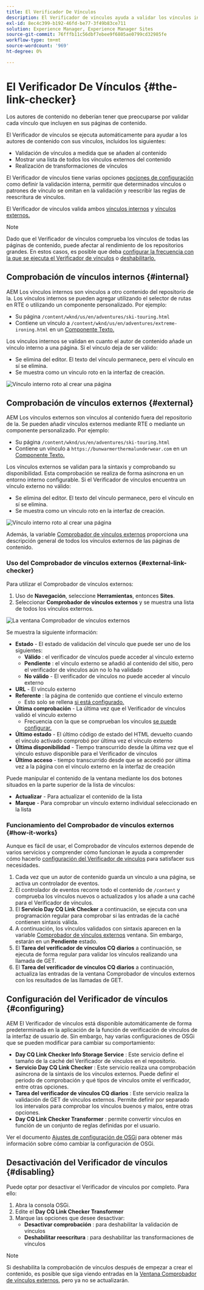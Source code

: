 ```yaml
---
title: El Verificador De Vínculos
description: El Verificador de vínculos ayuda a validar los vínculos internos y externos y permite la reescritura de vínculos.
exl-id: 8ec4c399-b192-46fd-be77-3f49b83ce711
solution: Experience Manager, Experience Manager Sites
source-git-commit: 76fffb11c56dbf7ebee9f6805ae0799cd32985fe
workflow-type: tm+mt
source-wordcount: '969'
ht-degree: 0%

---
```


# El Verificador De Vínculos {#the-link-checker}

Los autores de contenido no deberían tener que preocuparse por validar cada vínculo que incluyen en sus páginas de contenido.

El Verificador de vínculos se ejecuta automáticamente para ayudar a los autores de contenido con sus vínculos, incluidos los siguientes:

* Validación de vínculos a medida que se añaden al contenido
* Mostrar una lista de todos los vínculos externos del contenido
* Realización de transformaciones de vínculos

El Verificador de vínculos tiene varias opciones [opciones de configuración](#configuring) como definir la validación interna, permitir que determinados vínculos o patrones de vínculo se omitan en la validación y reescribir las reglas de reescritura de vínculos.

El Verificador de vínculos valida ambos [vínculos internos](#internal) y [vínculos externos.](#external)

>[!NOTE]
>
>Dado que el Verificador de vínculos comprueba los vínculos de todas las páginas de contenido, puede afectar al rendimiento de los repositorios grandes. En estos casos, es posible que deba [configurar la frecuencia con la que se ejecuta el Verificador de vínculos](#configuring) o [deshabilitarlo.](#disabling)

## Comprobación de vínculos internos {#internal}

AEM Los vínculos internos son vínculos a otro contenido del repositorio de la. Los vínculos internos se pueden agregar utilizando el selector de rutas en RTE o utilizando un componente personalizado. Por ejemplo:

* Su página `/content/wknd/us/en/adventures/ski-touring.html`
* Contiene un vínculo a `/content/wknd/us/en/adventures/extreme-ironing.html` en un [Componente Texto.](https://experienceleague.adobe.com/docs/experience-manager-core-components/using/components/text.html)

Los vínculos internos se validan en cuanto el autor de contenido añade un vínculo interno a una página. Si el vínculo deja de ser válido:

* Se elimina del editor. El texto del vínculo permanece, pero el vínculo en sí se elimina.
* Se muestra como un vínculo roto en la interfaz de creación.

![Vínculo interno roto al crear una página](assets/link-checker-invalid-link-internal.png)

## Comprobación de vínculos externos {#external}

AEM Los vínculos externos son vínculos al contenido fuera del repositorio de la. Se pueden añadir vínculos externos mediante RTE o mediante un componente personalizado. Por ejemplo:

* Su página `/content/wknd/us/en/adventures/ski-touring.html`
* Contiene un vínculo a `https://bunwarmerthermalunderwear.com` en un [Componente Texto.](https://experienceleague.adobe.com/docs/experience-manager-core-components/using/components/text.html)

Los vínculos externos se validan para la sintaxis y comprobando su disponibilidad. Esta comprobación se realiza de forma asíncrona en un entorno interno configurable. Si el Verificador de vínculos encuentra un vínculo externo no válido:

* Se elimina del editor. El texto del vínculo permanece, pero el vínculo en sí se elimina.
* Se muestra como un vínculo roto en la interfaz de creación.

![Vínculo interno roto al crear una página](assets/link-checker-invalid-link-external.png)

Además, la variable [Comprobador de vínculos externos](#external-link-checker) proporciona una descripción general de todos los vínculos externos de las páginas de contenido.

### Uso del Comprobador de vínculos externos {#external-link-checker}

Para utilizar el Comprobador de vínculos externos:

1. Uso de **Navegación**, seleccione **Herramientas**, entonces **Sites**.
1. Seleccionar **Comprobador de vínculos externos** y se muestra una lista de todos los vínculos externos.

![La ventana Comprobador de vínculos externos](assets/external-link-checker.png)

Se muestra la siguiente información:

* **Estado** - El estado de validación del vínculo que puede ser uno de los siguientes:
   * **Válido** : el verificador de vínculos puede acceder al vínculo externo
   * **Pendiente** : el vínculo externo se añadió al contenido del sitio, pero el verificador de vínculos aún no lo ha validado
   * **No válido** - El verificador de vínculos no puede acceder al vínculo externo
* **URL** - El vínculo externo
* **Referente** : la página de contenido que contiene el vínculo externo
   * Esto solo se rellena [si está configurado.](#configuring)
* **Última comprobación** - La última vez que el Verificador de vínculos validó el vínculo externo
   * Frecuencia con la que se comprueban los vínculos [se puede configurar.](#configuring)
* **Último estado** - El último código de estado del HTML devuelto cuando el vínculo activado comprobó por última vez el vínculo externo
* **Última disponibilidad** - Tiempo transcurrido desde la última vez que el vínculo estuvo disponible para el Verificador de vínculos
* **Último acceso** - tiempo transcurrido desde que se accedió por última vez a la página con el vínculo externo en la interfaz de creación

Puede manipular el contenido de la ventana mediante los dos botones situados en la parte superior de la lista de vínculos:

* **Actualizar** - Para actualizar el contenido de la lista
* **Marque** - Para comprobar un vínculo externo individual seleccionado en la lista

### Funcionamiento del Comprobador de vínculos externos {#how-it-works}

Aunque es fácil de usar, el Comprobador de vínculos externos depende de varios servicios y comprender cómo funcionan le ayuda a comprender cómo hacerlo [configuración del Verificador de vínculos](#configuring) para satisfacer sus necesidades.

1. Cada vez que un autor de contenido guarda un vínculo a una página, se activa un controlador de eventos.
1. El controlador de eventos recorre todo el contenido de `/content` y comprueba los vínculos nuevos o actualizados y los añade a una caché para el Verificador de vínculos.
1. El **Servicio Day CQ Link Checker** a continuación, se ejecuta con una programación regular para comprobar si las entradas de la caché contienen sintaxis válida.
1. A continuación, los vínculos validados con sintaxis aparecen en la variable [Comprobador de vínculos externos](#external-link-checker) ventana. Sin embargo, estarán en un **Pendiente** estado.
1. El **Tarea del verificador de vínculos CQ diarios** a continuación, se ejecuta de forma regular para validar los vínculos realizando una llamada de GET.
1. El **Tarea del verificador de vínculos CQ diarios** a continuación, actualiza las entradas de la ventana Comprobador de vínculos externos con los resultados de las llamadas de GET.

## Configuración del Verificador de vínculos {#configuring}

AEM El Verificador de vínculos está disponible automáticamente de forma predeterminada en la aplicación de la función de verificación de vínculos de la interfaz de usuario de. Sin embargo, hay varias configuraciones de OSGi que se pueden modificar para cambiar su comportamiento:

* **Day CQ Link Checker Info Storage Service** : Este servicio define el tamaño de la caché del Verificador de vínculos en el repositorio.
* **Servicio Day CQ Link Checker** : Este servicio realiza una comprobación asíncrona de la sintaxis de los vínculos externos. Puede definir el periodo de comprobación y qué tipos de vínculos omite el verificador, entre otras opciones.
* **Tarea del verificador de vínculos CQ diarios** : Este servicio realiza la validación de GET de vínculos externos. Permite definir por separado los intervalos para comprobar los vínculos buenos y malos, entre otras opciones.
* **Day CQ Link Checker Transformer** : permite convertir vínculos en función de un conjunto de reglas definidas por el usuario.

Ver el documento [Ajustes de configuración de OSGi](/help/sites-deploying/osgi-configuration-settings.md) para obtener más información sobre cómo cambiar la configuración de OSGi.

## Desactivación del Verificador de vínculos {#disabling}

Puede optar por desactivar el Verificador de vínculos por completo. Para ello:

1. Abra la consola OSGi.
1. Edite el **Day CQ Link Checker Transformer**
1. Marque las opciones que desee desactivar:
   * **Desactivar comprobación** : para deshabilitar la validación de vínculos
   * **Deshabilitar reescritura** : para deshabilitar las transformaciones de vínculos

>[!NOTE]
>
>Si deshabilita la comprobación de vínculos después de empezar a crear el contenido, es posible que siga viendo entradas en la [Ventana Comprobador de vínculos externos](#external-link-checker), pero ya no se actualizarán.
